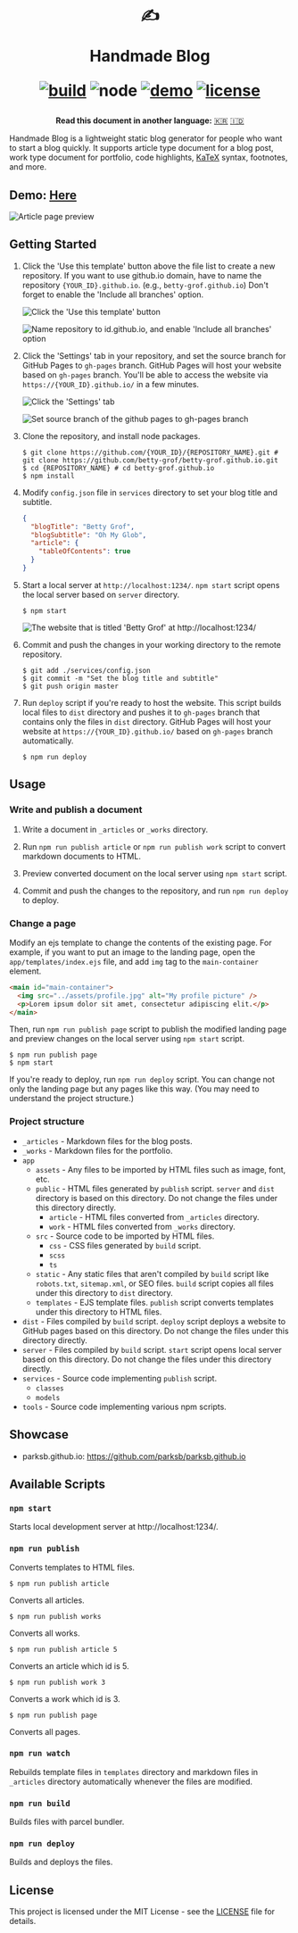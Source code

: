 <div align="center">
  <h1>

  ✍️

  Handmade Blog

  [![build](https://img.shields.io/github/workflow/status/ParkSB/handmade-blog/Node%20CI/master?style=flat-square)](https://github.com/ParkSB/handmade-blog/actions?query=workflow%3A%22Node+CI%22) ![node](https://img.shields.io/badge/node-%3E%3D%2010.0-brightgreen?style=flat-square) [![demo](https://img.shields.io/netlify/3f01acb3-1107-470a-914f-90d100b87d85?label=demo&style=flat-square)](https://handmade-blog.netlify.com/) [![license](https://img.shields.io/github/license/ParkSB/handmade-blog?style=flat-square)](LICENSE)

  </h1>
  
  <strong>Read this document in another language:</strong> [🇰🇷](README-KR.md) [🇮🇩](README-ID.md)
</div>

Handmade Blog is a lightweight static blog generator for people who want to start a blog quickly. It supports article type document for a blog post, work type document for portfolio, code highlights, [KaTeX](https://katex.org/) syntax, footnotes, and more.

## Demo: [Here](https://handmade-blog.netlify.com/)

![Article page preview](https://user-images.githubusercontent.com/6410412/74097056-be43d100-4b4a-11ea-806b-7bd263d7f623.png)

## Getting Started

1. Click the 'Use this template' button above the file list to create a new repository. If you want to use github.io domain, have to name the repository `{YOUR_ID}.github.io`. (e.g., `betty-grof.github.io`) Don't forget to enable the 'Include all branches' option.

    ![Click the 'Use this template' button](https://user-images.githubusercontent.com/6410412/93741226-f524ae00-fc26-11ea-8f88-ba634d2de66b.png)

    ![Name repository to id.github.io, and enable 'Include all branches' option](https://user-images.githubusercontent.com/6410412/93741223-f48c1780-fc26-11ea-9980-8911e531a29c.png)

2. Click the 'Settings' tab in your repository, and set the source branch for GitHub Pages to `gh-pages` branch. GitHub Pages will host your website based on `gh-pages` branch. You'll be able to access the website via `https://{YOUR_ID}.github.io/` in a few minutes.

    ![Click the 'Settings' tab](https://user-images.githubusercontent.com/6410412/93750006-d11c9900-fc35-11ea-9ac1-4f92216f28f9.png)

    ![Set source branch of the github pages to gh-pages branch](https://user-images.githubusercontent.com/6410412/93741218-f2c25400-fc26-11ea-9e30-eddb9a2a3b3f.png)

3. Clone the repository, and install node packages.

    ```shell script
    $ git clone https://github.com/{YOUR_ID}/{REPOSITORY_NAME}.git # git clone https://github.com/betty-grof/betty-grof.github.io.git
    $ cd {REPOSITORY_NAME} # cd betty-grof.github.io
    $ npm install
    ```

4. Modify `config.json` file in `services` directory to set your blog title and subtitle.

    ```json
    {
      "blogTitle": "Betty Grof",
      "blogSubtitle": "Oh My Glob",
      "article": {
        "tableOfContents": true 
      }
    }
    ```

5. Start a local server at `http://localhost:1234/`. `npm start` script opens the local server based on `server` directory.

    ```shell script
    $ npm start
    ```
   
    ![The website that is titled 'Betty Grof' at http://localhost:1234/](https://user-images.githubusercontent.com/6410412/93754683-155f6780-fc3d-11ea-99de-92c747c103f9.png)
    
6. Commit and push the changes in your working directory to the remote repository.

   ```shell script
   $ git add ./services/config.json
   $ git commit -m "Set the blog title and subtitle"
   $ git push origin master
   ```

7. Run `deploy` script if you're ready to host the website. This script builds local files to `dist` directory and pushes it to `gh-pages` branch that contains only the files in `dist` directory. GitHub Pages will host your website at `https://{YOUR_ID}.github.io/` based on `gh-pages` branch automatically.

    ```shell script
    $ npm run deploy
    ```

## Usage

### Write and publish a document

1. Write a document in `_articles` or `_works` directory.

1. Run `npm run publish article` or `npm run publish work` script to convert markdown documents to HTML.

1. Preview converted document on the local server using `npm start` script.

1. Commit and push the changes to the repository, and run `npm run deploy` to deploy.

### Change a page

Modify an ejs template to change the contents of the existing page. For example, if you want to put an image to the landing page, open the `app/templates/index.ejs` file, and add `img` tag to the `main-container` element.

```html
<main id="main-container">
  <img src="../assets/profile.jpg" alt="My profile picture" />
  <p>Lorem ipsum dolor sit amet, consectetur adipiscing elit.</p>
</main>
```

Then, run `npm run publish page` script to publish the modified landing page and preview changes on the local server using `npm start` script.

```shell script
$ npm run publish page
$ npm start
```

If you're ready to deploy, run `npm run deploy` script. You can change not only the landing page but any pages like this way. (You may need to understand the project structure.)

### Project structure

* `_articles` - Markdown files for the blog posts.
* `_works` - Markdown files for the portfolio.
* `app`
  * `assets` - Any files to be imported by HTML files such as image, font, etc.
  * `public` - HTML files generated by `publish` script. `server` and `dist` directory is based on this directory. Do not change the files under this directory directly.
    * `article` - HTML files converted from `_articles` directory.
    * `work` - HTML files converted from `_works` directory.
  * `src` - Source code to be imported by HTML files.
    * `css` - CSS files generated by `build` script.
    * `scss`
    * `ts`
  * `static` - Any static files that aren't compiled by `build` script like `robots.txt`, `sitemap.xml`, or SEO files. `build` script copies all files under this directory to `dist` directory. 
  * `templates` - EJS template files. `publish` script converts templates under this directory to HTML files.
* `dist` - Files compiled by `build` script. `deploy` script deploys a website to GitHub pages based on this directory. Do not change the files under this directory directly.
* `server` - Files compiled by `build` script. `start` script opens local server based on this directory. Do not change the files under this directory directly.
* `services` - Source code implementing `publish` script.
  * `classes`
  * `models`
* `tools` - Source code implementing various npm scripts.

## Showcase

* parksb.github.io: https://github.com/parksb/parksb.github.io

## Available Scripts

### `npm start`

Starts local development server at http://localhost:1234/.

### `npm run publish`

Converts templates to HTML files.

```shell script
$ npm run publish article
```

Converts all articles.

```shell script
$ npm run publish works
```

Converts all works.

```shell script
$ npm run publish article 5
```

Converts an article which id is 5.

```shell script
$ npm run publish work 3
```

Converts a work which id is 3.

```shell script
$ npm run publish page
```

Converts all pages.

### `npm run watch`

Rebuilds template files in `templates` directory and markdown files in `_articles` directory automatically whenever the files are modified.

### `npm run build`

Builds files with parcel bundler.

### `npm run deploy`

Builds and deploys the files.

## License

This project is licensed under the MIT License - see the [LICENSE](LICENSE) file for details.
